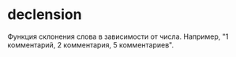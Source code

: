 # declension
Функция склонения слова в зависимости от числа. Например, "1 комментарий, 2 комментария, 5 комментариев".
